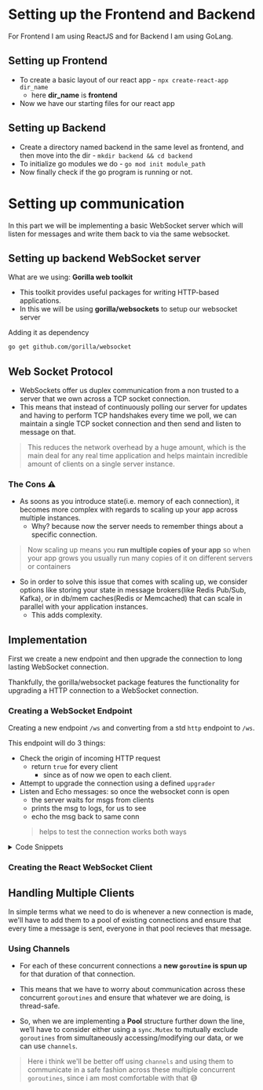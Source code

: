 # Setting up the Frontend and Backend

For Frontend I am using ReactJS and for Backend I am using GoLang.

## Setting up Frontend

- To create a basic layout of our react app - `npx create-react-app dir_name`
  - here **dir_name** is **frontend**
- Now we have our starting files for our react app

## Setting up Backend

- Create a directory named backend in the same level as frontend, and then move into the dir - `mkdir backend && cd backend`
- To initialize go modules we do - `go mod init module_path`
- Now finally check if the go program is running or not.

# Setting up communication

In this part we will be implementing a basic WebSocket server which will listen for messages and write them back to via the same websocket.

## Setting up backend WebSocket server

What are we using: **Gorilla web toolkit**
- This toolkit provides useful packages for writing HTTP-based applications.
- In this we will be using **gorilla/websockets** to setup our websocket server

Adding it as dependency
```bash
go get github.com/gorilla/websocket
```

## Web Socket Protocol 

- WebSockets offer us duplex communication from a non trusted to a server that we own across a TCP socket connection. 
- This means that instead of continuously polling our server for updates and having to perform TCP handshakes every time we poll, we can maintain a single TCP socket connection and then send and listen to message on that.

> This reduces the network overhead by a huge amount, which is the main deal for any real time application and helps maintain incredible amount of clients on a single server instance.

### The Cons ⚠️

- As soons as you introduce state(i.e. memory of each connection), it becomes more complex with regards to scaling up your app across multiple instances.
  - Why? because now the server needs to remember things about a specific connection.

> Now scaling up means you **run multiple copies of your app** so when your app grows you usually run many copies of it on different servers or containers

- So in order to solve this issue that comes with scaling up, we consider options like storing your state in message brokers(like Redis Pub/Sub, Kafka), or in db/mem caches(Redis or Memcached) that can scale in parallel with your application instances.
  - This adds complexity.

## Implementation 

First we create a new endpoint and then upgrade the connection to long lasting WebSocket connection.

Thankfully, the gorilla/websocket package features the functionality for upgrading a HTTP connection to a WebSocket connection.

### Creating a WebSocket Endpoint

Creating a new endpoint `/ws` and converting from a std `http` endpoint to `/ws`.

This endpoint will do 3 things: 
- Check the origin of incoming HTTP request
  - return `true` for every client
    - since as of now we open to each client.
- Attempt to upgrade the connection using a defined `upgrader`
- Listen and Echo messages: so once the websocket conn is open
  - the server waits for msgs from clients
  - prints the msg to logs, for us to see
  - echo the msg back to same conn
  > helps to test the connection works both ways

<details>
<summary>Code Snippets</summary>
  
### Websocket upgrader

```go
// This is like the handshake in WebSockets, and
// in Go we specifically use this to turn a normal HTTP req to a websocket conn
var upgrader = websocket.Upgrader{ 
  // Reading and writing buffer sizes
  ReadBufferSize: 1024,
  WriteBufferSize: 1024,
  
  // Allow all client to connect for now
  // Similar to CORS in Node.js -- how you'd allow react(localhost:5000 in this case) to talk to your backend
  CheckOrigin: func(r *http.Request) bool { return true },
}

```

### To handle the websocket connection

```go
// The function that handles requests to /ws route
func serveWs(w http.ResponseWriter, r *http.Request) {
  // this is where we finally use tht upgrader to upgrade the conn
  ws, err := upgrader.Upgrade(w, r, nil)
  // Handles the error

  // start listening for messages on the websocket conn using reader
  reader(ws)
}
```

### Reader: one that reads every msg to ws conn and echos it back

```go
func Reader(conn *websocket.Conn) {
  for {
    // Read a message from the WebSocket
    messageType, p, err := conn.ReadMessage()
    if err != nil {
      log.Println(err)
      return
    }
    
    // Print the message we received
    fmt.Println(string(p))

    // Echo the message back to the same connection
    if err := conn.WriteMessage(messageType, p); err != nil {
      log.Println(err)
      return
    }
  }
}
```

</details>


### Creating the React WebSocket Client



## Handling Multiple Clients

In simple terms what we need to do is whenever a new connection is made, we'll have to add them to a pool of existing connections and ensure that every time a message is sent, everyone in that pool recieves that message.

### Using Channels 

- For each of these concurrent connections a **new `goroutine` is spun up** for that duration of that connection. 

- This means that we have to worry about communication across these concurrent `goroutines` and ensure that whatever we are doing, is thread-safe. 

- So, when we are implementing a **Pool** structure further down the line, we’ll have to consider either using a `sync.Mutex` to mutually exclude `goroutines` from simultaneously accessing/modifying our data, or we can use `channels`.

> Here i think we'll be better off using `channels` and using them to communicate in a safe fashion across these multiple concurrent `goroutines`, since i am most comfortable with that 😅


